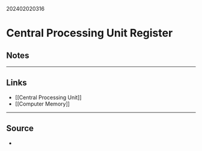 202402020316
# Central Processing Unit Register

## Notes


---
## Links

- [[Central Processing Unit]]
- [[Computer Memory]]

---

## Source

- 